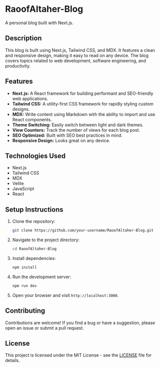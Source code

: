 # RaoofAltaher-Blog

A personal blog built with Next.js.

## Description

This blog is built using Next.js, Tailwind CSS, and MDX. It features a clean and responsive design, making it easy to read on any device. The blog covers topics related to web development, software engineering, and productivity.

## Features

*   **Next.js:**  A React framework for building performant and SEO-friendly web applications.
*   **Tailwind CSS:**  A utility-first CSS framework for rapidly styling custom designs.
*   **MDX:**  Write content using Markdown with the ability to import and use React components.
*   **Theme Switching:**  Easily switch between light and dark themes.
*   **View Counters:**  Track the number of views for each blog post.
*   **SEO Optimized:**  Built with SEO best practices in mind.
*   **Responsive Design:**  Looks great on any device.

## Technologies Used

*   Next.js
*   Tailwind CSS
*   MDX
*   Velite
*   JavaScript
*   React

## Setup Instructions

1.  Clone the repository:

    ```bash
    git clone https://github.com/your-username/RaoofAltaher-Blog.git
    ```
2.  Navigate to the project directory:

    ```bash
    cd RaoofAltaher-Blog
    ```
3.  Install dependencies:

    ```bash
    npm install
    ```
4.  Run the development server:

    ```bash
    npm run dev
    ```
5.  Open your browser and visit `http://localhost:3000`.

## Contributing

Contributions are welcome! If you find a bug or have a suggestion, please open an issue or submit a pull request.

## License

This project is licensed under the MIT License - see the [LICENSE](LICENSE) file for details.
